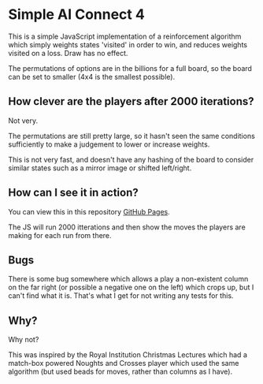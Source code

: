 # Simple AI Connect 4
This is a simple JavaScript implementation of a reinforcement algorithm which simply weights states 'visited' in order to win, and reduces weights visited on a loss.  Draw has no effect.

The permutations of options are in the billions for a full board, so the board can be set to smaller (4x4 is the smallest possible).

## How clever are the players after 2000 iterations?
Not very.

The permutations are still pretty large, so it hasn't seen the same conditions sufficiently to make a judgement to lower or increase weights.

This is not very fast, and doesn't have any hashing of the board to consider similar states such as a mirror image or shifted left/right.

## How can I see it in action?
You can view this in this repository [GitHub Pages](https://loz.github.io/ai_connect4/).

The JS will run 2000 itterations and then show the moves the players are making for each run from there.

## Bugs
There is some bug somewhere which allows a play a non-existent column on the far right (or possible a negative one on the left) which crops up, but I can't find what it is.  That's what I get for not writing any tests for this.

## Why?
Why not?

This was inspired by the Royal Institution Christmas Lectures which had a match-box powered Noughts and Crosses player which used the same algorithm (but used beads for moves, rather than columns as I have).  
